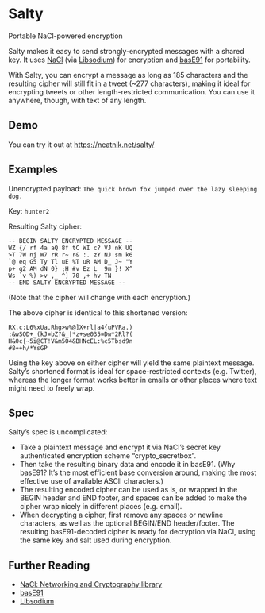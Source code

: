 # Salty

Portable NaCl-powered encryption

Salty makes it easy to send strongly-encrypted messages with a shared key. It uses [NaCl](https://nacl.cr.yp.to) (via [Libsodium](https://download.libsodium.org/doc/)) for encryption and [basE91](http://base91.sourceforge.net) for portability.

With Salty, you can encrypt a message as long as 185 characters and the resulting cipher will still fit in a tweet (~277 characters), making it ideal for encrypting tweets or other length-restricted communication. You can use it anywhere, though, with text of any length.

## Demo

You can try it out at https://neatnik.net/salty/

## Examples

Unencrypted payload: `The quick brown fox jumped over the lazy sleeping dog.`

Key: `hunter2`

Resulting Salty cipher:

```
-- BEGIN SALTY ENCRYPTED MESSAGE --
WZ {/ rf 4a aQ 8f tC WI c? VJ nK UQ 
>T 7W nj W7 rR r~ r& :. zY NJ sm k6 
`@ eq G5 Ty Tl uE %T uR AM D_ J~ "Y 
p+ q2 AM dN 0} ;H #v Ez L_ 9m }! X^ 
Ws `v %) >v ,_ ^] 70 ,+ hv TN
-- END SALTY ENCRYPTED MESSAGE --
```

(Note that the cipher will change with each encryption.)

The above cipher is identical to this shortened version:

```
RX.c:L6%xUa,Rhg>w%@]X+rl|a4{uPVRa.)
;&wSOD+_(kJ=bZ?&_|*z+se035=Dw*2Rl?(
H&0c{~5i@CT!V&m5O4&BHNcEL:%c5Tbsd9n
#8++h/*YsGP
```

Using the key above on either cipher will yield the same plaintext message. Salty’s shortened format is ideal for space-restricted contexts (e.g. Twitter), whereas the longer format works better in emails or other places where text might need to freely wrap.

## Spec ##

Salty’s spec is uncomplicated:

* Take a plaintext message and encrypt it via NaCl’s secret key authenticated encryption scheme “crypto_secretbox”.
* Then take the resulting binary data and encode it in basE91. (Why basE91? It’s the most efficient base conversion around, making the most effective use of available ASCII characters.)
* The resulting encoded cipher can be used as is, or wrapped in the BEGIN header and END footer, and spaces can be added to make the cipher wrap nicely in different places (e.g. email).
* When decrypting a cipher, first remove any spaces or newline characters, as well as the optional BEGIN/END header/footer. The resulting basE91-decoded cipher is ready for decryption via NaCl, using the same key and salt used during encryption.

## Further Reading

* [NaCl: Networking and Cryptography library](https://nacl.cr.yp.to)
* [basE91](http://base91.sourceforge.net)
* [Libsodium](https://download.libsodium.org/doc/)